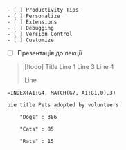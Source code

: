 	- [ ] Productivity Tips
	- [ ] Personalize
	- [ ] Extensions
	- [ ] Debugging
	- [ ] Version Control
	- [ ] Customize
- [ ] Презентація до лекції




> [!todo] Title
>Line 1
>Line 3
>Line 4
>
>
>Line

```excel
=INDEX(A1:G4, MATCH(G7, A1:G1,0),3)
```


```mermaid
pie title Pets adopted by volunteers

    "Dogs" : 386

    "Cats" : 85

    "Rats" : 15
```
